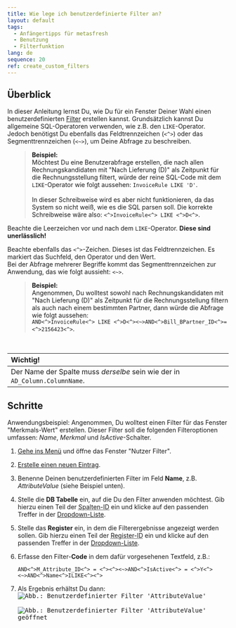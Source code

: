 ```yaml
---
title: Wie lege ich benutzerdefinierte Filter an?
layout: default
tags:
  - Anfängertipps für metasfresh
  - Benutzung
  - Filterfunktion
lang: de
sequence: 20
ref: create_custom_filters
---
```


## Überblick
In dieser Anleitung lernst Du, wie Du für ein Fenster Deiner Wahl einen benutzerdefinierten [Filter](Filterfunktion) erstellen kannst. Grundsätzlich kannst Du allgemeine SQL-Operatoren verwenden, wie z.B. den `LIKE`-Operator. Jedoch benötigst Du ebenfalls das Feldtrennzeichen (`<^>`) oder das Segmenttrennzeichen (`<~>`), um Deine Abfrage zu beschreiben.

<p style="margin-left: 40px; padding-left: 15px; border-left: 1px solid #dedede;">
<strong>Beispiel:</strong><br>
Möchtest Du eine Benutzerabfrage erstellen, die nach allen Rechnungskandidaten mit "Nach Lieferung (D)" als Zeitpunkt für die Rechnungsstellung filtert, würde der reine SQL-Code mit dem <code>LIKE</code>-Operator wie folgt aussehen: <code>InvoiceRule LIKE 'D'</code>.<br><br>
In dieser Schreibweise wird es aber nicht funktionieren, da das System so nicht weiß, wie es die SQL parsen soll. Die korrekte Schreibweise wäre also: <code><^>InvoiceRule<^> LIKE <^>D<^></code>.
</p>

<i class="ion-alert filter-alert"></i>Beachte die Leerzeichen vor und nach dem `LIKE`-Operator. **Diese sind unerlässlich!**

<i class="ion-alert filter-alert"></i>Beachte ebenfalls das `<^>`-Zeichen. Dieses ist das Feldtrennzeichen. Es markiert das Suchfeld, den Operator und den Wert.<br>
Bei der Abfrage mehrerer Begriffe kommt das Segmenttrennzeichen zur Anwendung, das wie folgt aussieht: `<~>`.


<p style="margin-left: 40px; padding-left: 15px; border-left: 1px solid #dedede;">
<strong>Beispiel:</strong><br>
Angenommen, Du wolltest sowohl nach Rechnungskandidaten mit "Nach Lieferung (D)" als Zeitpunkt für die Rechnungsstellung filtern als auch nach einem bestimmten Partner, dann würde die Abfrage wie folgt aussehen:<br>
<code>AND<^>InvoiceRule<^> LIKE <^>D<^><~>AND<^>Bill_BPartner_ID<^>=<^>2156423<^></code>.
</p><br>

| **Wichtig!** |
| :--- |
| Der Name der Spalte muss *derselbe* sein wie der in `AD_Column.ColumnName`. |

## Schritte
Anwendungsbeispiel: Angenommen, Du wolltest einen Filter für das Fenster "Merkmals-Wert" erstellen. Dieser Filter soll die folgenden Filteroptionen umfassen: *Name*, *Merkmal* und *IsActive*-Schalter.

1. [Gehe ins Menü](Menu) und öffne das Fenster "Nutzer Filter".
1. [Erstelle einen neuen Eintrag](Neuer_Datensatz_Fenster_Webui).
1. Benenne Deinen benutzerdefinierten Filter im Feld **Name**, z.B. *AttributeValue* (siehe Beispiel unten).
1. Stelle die **DB Tabelle** ein, auf die Du den Filter anwenden möchtest. Gib hierzu einen Teil der <abbr title="AD_Table_ID">Spalten-ID</abbr> ein und klicke auf den passenden Treffer in der <a href="Keyboard_Shortcuts_Liste#dropdown" title="Dynamisches Suchfeld (Autocomplete)">Dropdown-Liste</a>.
1. Stelle das **Register** ein, in dem die Filterergebnisse angezeigt werden sollen. Gib hierzu einen Teil der <abbr title="AD_Tab_ID">Register-ID</abbr> ein und klicke auf den passenden Treffer in der <a href="Keyboard_Shortcuts_Liste#dropdown" title="Dynamisches Suchfeld (Autocomplete)">Dropdown-Liste</a>.
1. Erfasse den Filter-**Code** in dem dafür vorgesehenen Textfeld, z.B.:

   ```
   AND<^>M_Attribute_ID<^> = <^><^><~>AND<^>IsActive<^> = <^>Y<^><~>AND<^>Name<^>ILIKE<^><^>
   ```

1. Als Ergebnis erhältst Du dann:<br>
  <kbd><img src="https://user-images.githubusercontent.com/15378036/70226875-45935380-175a-11ea-9083-090e6b875989.png" alt="Abb.: Benutzerdefinierter Filter 'AttributeValue'"></kbd>
  <br><br>
  <kbd><img src="https://user-images.githubusercontent.com/15378036/70226881-4cba6180-175a-11ea-951d-27454d572441.png" alt="Abb.: Benutzerdefinierter Filter 'AttributeValue' geöffnet"></kbd>
